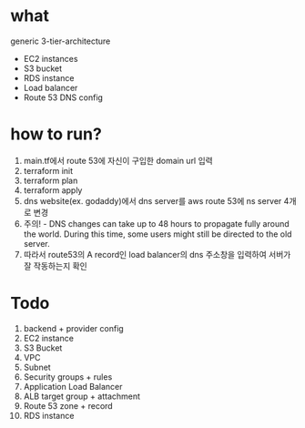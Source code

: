 # what

[](./architecture.png)

generic 3-tier-architecture

- EC2 instances
- S3 bucket
- RDS instance
- Load balancer
- Route 53 DNS config

# how to run?

1. main.tf에서 route 53에 자신이 구입한 domain url 입력
2. terraform init
3. terraform plan
4. terraform apply
5. dns website(ex. godaddy)에서 dns server를 aws route 53에 ns server 4개로 변경
6. 주의! - DNS changes can take up to 48 hours to propagate fully around the world. During this time, some users might still be directed to the old server.
7. 따라서 route53의 A record인 load balancer의 dns 주소창을 입력하여 서버가 잘 작동하는지 확인


# Todo

1. backend + provider config
2. EC2 instance
3. S3 Bucket
4. VPC
5. Subnet
6. Security groups + rules
7. Application Load Balancer
8. ALB target group + attachment
9. Route 53 zone + record
10. RDS instance



